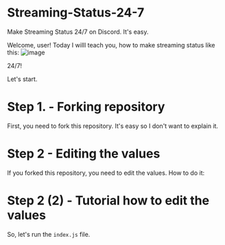 # Streaming-Status-24-7
Make Streaming Status 24/7 on Discord. It's easy.

Welcome, user!
Today I willl teach you, how to make streaming status like this:
![image](https://github.com/PP09PetyaDecryptor/Streaming-Status-24-7/assets/166217226/f1a0ada0-abcb-485e-9c31-2bb094e20670)

24/7!

Let's start.
# Step 1. - Forking repository
First, you need to fork this repository. It's easy so I don't want to explain it.
# Step 2 - Editing the values
If you forked this repository, you need to edit the values. How to do it:
# Step 2 (2) - Tutorial how to edit the values
So, let's run the `index.js` file.

